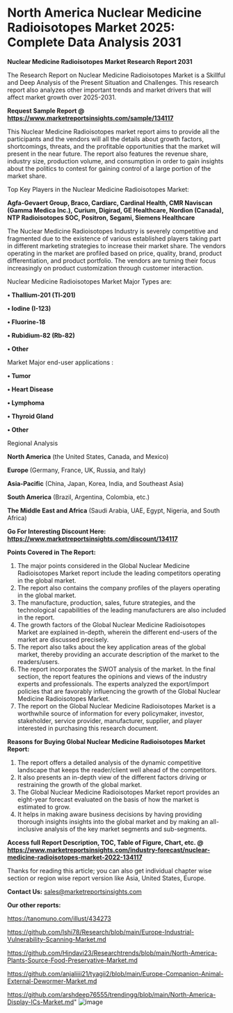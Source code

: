 # North America Nuclear Medicine Radioisotopes Market 2025: Complete Data Analysis 2031

<strong>Nuclear Medicine Radioisotopes Market Research Report 2031</strong>

The Research Report on Nuclear Medicine Radioisotopes Market is a Skillful and Deep Analysis of the Present Situation and Challenges. This research report also analyzes other important trends and market drivers that will affect market growth over 2025-2031.

<strong>Request Sample Report @ <a href=https://www.marketreportsinsights.com/sample/134117>https://www.marketreportsinsights.com/sample/134117</a></strong>

This Nuclear Medicine Radioisotopes market report aims to provide all the participants and the vendors will all the details about growth factors, shortcomings, threats, and the profitable opportunities that the market will present in the near future. The report also features the revenue share, industry size, production volume, and consumption in order to gain insights about the politics to contest for gaining control of a large portion of the market share.

Top Key Players in the Nuclear Medicine Radioisotopes Market:

<strong>Agfa-Gevaert Group, Braco, Cardiarc, Cardinal Health, CMR Naviscan (Gamma Medica Inc.), Curium, Digirad, GE Healthcare, Nordion (Canada), NTP Radioisotopes SOC, Positron, Segami, Siemens Healthcare</strong>

The Nuclear Medicine Radioisotopes Industry is severely competitive and fragmented due to the existence of various established players taking part in different marketing strategies to increase their market share. The vendors operating in the market are profiled based on price, quality, brand, product differentiation, and product portfolio. The vendors are turning their focus increasingly on product customization through customer interaction.

Nuclear Medicine Radioisotopes Market Major Types are:

<strong>• Thallium-201 (Tl-201)

• Iodine (I-123)

• Fluorine-18

• Rubidium-82 (Rb-82)

• Other</strong>

Market Major end-user applications :

<strong>• Tumor

• Heart Disease

• Lymphoma

• Thyroid Gland

• Other</strong>

Regional Analysis

</u><strong><b>North America</b></strong> (the United States, Canada, and Mexico)

<strong><b>Europe </b></strong>(Germany, France, UK, Russia, and Italy)

<strong><b>Asia-Pacific</b></strong> (China, Japan, Korea, India, and Southeast Asia)

<strong><b>South America</b></strong> (Brazil, Argentina, Colombia, etc.)

<strong><b>The Middle East and Africa</b></strong> (Saudi Arabia, UAE, Egypt, Nigeria, and South Africa)

<strong>Go For Interesting Discount Here: <a href=https://www.marketreportsinsights.com/discount/134117>https://www.marketreportsinsights.com/discount/134117</a></strong>

<strong>Points Covered in The Report:</strong>
<ol>
  <li>The major points considered in the Global Nuclear Medicine Radioisotopes Market report include the leading competitors operating in the global market.</li>
  <li>The report also contains the company profiles of the players operating in the global market.</li>
  <li>The manufacture, production, sales, future strategies, and the technological capabilities of the leading manufacturers are also included in the report.</li>
  <li>The growth factors of the Global Nuclear Medicine Radioisotopes Market are explained in-depth, wherein the different end-users of the market are discussed precisely.</li>
  <li>The report also talks about the key application areas of the global market, thereby providing an accurate description of the market to the readers/users.</li>
  <li>The report incorporates the SWOT analysis of the market. In the final section, the report features the opinions and views of the industry experts and professionals. The experts analyzed the export/import policies that are favorably influencing the growth of the Global Nuclear Medicine Radioisotopes Market.</li>
  <li>The report on the Global Nuclear Medicine Radioisotopes Market is a worthwhile source of information for every policymaker, investor, stakeholder, service provider, manufacturer, supplier, and player interested in purchasing this research document.</li>
</ol>
<strong>Reasons for Buying Global Nuclear Medicine Radioisotopes Market Report:</strong>

<ol>
  <li>The report offers a detailed analysis of the dynamic competitive landscape that keeps the reader/client well ahead of the competitors.</li>
  <li>It also presents an in-depth view of the different factors driving or restraining the growth of the global market.</li>
  <li>The Global Nuclear Medicine Radioisotopes Market report provides an eight-year forecast evaluated on the basis of how the market is estimated to grow.</li>
  <li>It helps in making aware business decisions by having providing thorough insights insights into the global market and by making an all-inclusive analysis of the key market segments and sub-segments.</li>
</ol>
<strong>Access full Report Description, TOC, Table of Figure, Chart, etc. @ <a href=https://www.marketreportsinsights.com/industry-forecast/nuclear-medicine-radioisotopes-market-2022-134117>https://www.marketreportsinsights.com/industry-forecast/nuclear-medicine-radioisotopes-market-2022-134117</a></strong>


Thanks for reading this article; you can also get individual chapter wise section or region wise report version like Asia, United States, Europe.

<strong>Contact Us:</strong>
sales@marketreportsinsights.com

<strong>Our other reports:</strong>

<a href=https://tanomuno.com/illust/434273>https://tanomuno.com/illust/434273</a>

<a href=https://github.com/Ishi78/Research/blob/main/Europe-Industrial-Vulnerability-Scanning-Market.md>https://github.com/Ishi78/Research/blob/main/Europe-Industrial-Vulnerability-Scanning-Market.md</a>

<a href=https://github.com/Hindavi23/Researchtrends/blob/main/North-America-Plants-Source-Food-Preservative-Market.md>https://github.com/Hindavi23/Researchtrends/blob/main/North-America-Plants-Source-Food-Preservative-Market.md</a>

<a href=https://github.com/anjaliiii21/tyagii2/blob/main/Europe-Companion-Animal-External-Dewormer-Market.md>https://github.com/anjaliiii21/tyagii2/blob/main/Europe-Companion-Animal-External-Dewormer-Market.md</a>

<a href=https://github.com/arshdeep76555/trendingg/blob/main/North-America-Display-ICs-Market.md>https://github.com/arshdeep76555/trendingg/blob/main/North-America-Display-ICs-Market.md</a>"
![image](https://github.com/user-attachments/assets/c6c6ea10-8a4b-437d-9f84-9c8cd1a010b2)

